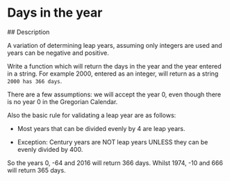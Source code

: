 # Days in the year

## Description

A variation of determining leap years, assuming only integers are used and years can be negative and positive.

Write a function which will return the days in the year and the year entered in a string. For example 2000, entered as an integer, will return as a string `2000 has 366 days`.

There are a few assumptions: we will accept the year 0, even though there is no year 0 in the Gregorian Calendar.

Also the basic rule for validating a leap year are as follows:

* Most years that can be divided evenly by 4 are leap years.

* Exception: Century years are NOT leap years UNLESS they can be evenly divided by 400.

So the years 0, -64 and 2016 will return 366 days. Whilst 1974, -10 and 666 will return 365 days.